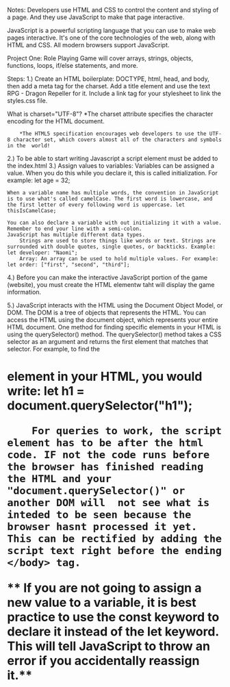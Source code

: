 Notes:
Developers use HTML and CSS to control the content and styling of a page. And they use JavaScript to make that page interactive.

JavaScript is a powerful scripting language that you can use to make web pages interactive. It's one of the core technologies of the web, along with HTML and CSS. All modern browsers support JavaScript.

Project One: Role Playing Game will cover arrays, strings, objects, functions, loops, if/else statements, and more. 

Steps:
1.) Create an HTML boilerplate: DOCTYPE, html, head, and body, then add a meta tag for the charset. Add a title element and use the text RPG - Dragon Repeller for it. Include a link tag for your stylesheet to link the styles.css file. 

What is charset="UTF-8"? 
    *The charset attribute specifies the character encoding for the HTML document.

        *The HTML5 specification encourages web developers to use the UTF-8 character set, which covers almost all of the characters and symbols in the  world!

2.) To be able to start writing Javascript a script element must be added to the index.html
3.) Assign values to variables:
    Variables can be assigned a value. When you do this while you declare it, this is called initialization. For example: let age = 32;

    When a variable name has multiple words, the convention in JavaScript is to use what's called camelCase. The first word is lowercase, and the first letter of every following word is uppercase. let thisIsCamelCase;

    You can also declare a variable with out initializing it with a value. Remember to end your line with a semi-colon. 
    JavaScript has multiple different data types. 
        Strings are used to store things like words or text. Strings are surrounded with double quotes, single quotes, or backticks. Example: let developer: "Naomi";
        Array: An array can be used to hold multiple values. For example: let order: ["first", "second", "third"];

4.) Before you can make the interactive JavaScript portion of the game (website), you must create the HTML elementw taht will display the game information. 

5.) JavaScript interacts with the HTML using the Document Object Model, or DOM. The DOM is a tree of objects that represents the HTML. You can access the HTML using the document object, which represents your entire HTML document.
    One method for finding specific elements in your HTML is using the querySelector() method. The querySelector() method takes a CSS selector as an argument and returns the first element that matches that selector. For example, to find the <h1> element in your HTML, you would write:
        let h1 = document.querySelector("h1");

        For queries to work, the script element has to be after the html code. IF not the code runs before the browser has finished reading the HTML and your "document.querySelector()" or another DOM will  not see what is inteded to be seen because the browser hasnt processed it yet. This can be rectified by adding the script text right before the ending </body> tag.

** If you are not going to assign a new value to a variable, it is best practice to use the const keyword to declare it instead of the let keyword. This will tell JavaScript to throw an error if you accidentally reassign it.**